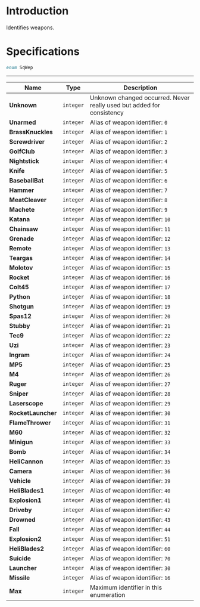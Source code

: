 # Introduction

Identifies weapons.

# Specifications

```D
enum SqWep
```

----

| Name | Type | Description |
|---|---|---|
| **Unknown** | `integer` | Unknown changed occurred. Never really used but added for consistency |
| **Unarmed** | `integer` | Alias of weapon identifier: `0` |
| **BrassKnuckles** | `integer` | Alias of weapon identifier: `1` |
| **Screwdriver** | `integer` | Alias of weapon identifier: `2` |
| **GolfClub** | `integer` | Alias of weapon identifier: `3` |
| **Nightstick** | `integer` | Alias of weapon identifier: `4` |
| **Knife** | `integer` | Alias of weapon identifier: `5` |
| **BaseballBat** | `integer` | Alias of weapon identifier: `6` |
| **Hammer** | `integer` | Alias of weapon identifier: `7` |
| **MeatCleaver** | `integer` | Alias of weapon identifier: `8` |
| **Machete** | `integer` | Alias of weapon identifier: `9` |
| **Katana** | `integer` | Alias of weapon identifier: `10` |
| **Chainsaw** | `integer` | Alias of weapon identifier: `11` |
| **Grenade** | `integer` | Alias of weapon identifier: `12` |
| **Remote** | `integer` | Alias of weapon identifier: `13` |
| **Teargas** | `integer` | Alias of weapon identifier: `14` |
| **Molotov** | `integer` | Alias of weapon identifier: `15` |
| **Rocket** | `integer` | Alias of weapon identifier: `16` |
| **Colt45** | `integer` | Alias of weapon identifier: `17` |
| **Python** | `integer` | Alias of weapon identifier: `18` |
| **Shotgun** | `integer` | Alias of weapon identifier: `19` |
| **Spas12** | `integer` | Alias of weapon identifier: `20` |
| **Stubby** | `integer` | Alias of weapon identifier: `21` |
| **Tec9** | `integer` | Alias of weapon identifier: `22` |
| **Uzi** | `integer` | Alias of weapon identifier: `23` |
| **Ingram** | `integer` | Alias of weapon identifier: `24` |
| **MP5** | `integer` | Alias of weapon identifier: `25` |
| **M4** | `integer` | Alias of weapon identifier: `26` |
| **Ruger** | `integer` | Alias of weapon identifier: `27` |
| **Sniper** | `integer` | Alias of weapon identifier: `28` |
| **Laserscope** | `integer` | Alias of weapon identifier: `29` |
| **RocketLauncher** | `integer` | Alias of weapon identifier: `30` |
| **FlameThrower** | `integer` | Alias of weapon identifier: `31` |
| **M60** | `integer` | Alias of weapon identifier: `32` |
| **Minigun** | `integer` | Alias of weapon identifier: `33` |
| **Bomb** | `integer` | Alias of weapon identifier: `34` |
| **HeliCannon** | `integer` | Alias of weapon identifier: `35` |
| **Camera** | `integer` | Alias of weapon identifier: `36` |
| **Vehicle** | `integer` | Alias of weapon identifier: `39` |
| **HeliBlades1** | `integer` | Alias of weapon identifier: `40` |
| **Explosion1** | `integer` | Alias of weapon identifier: `41` |
| **Driveby** | `integer` | Alias of weapon identifier: `42` |
| **Drowned** | `integer` | Alias of weapon identifier: `43` |
| **Fall** | `integer` | Alias of weapon identifier: `44` |
| **Explosion2** | `integer` | Alias of weapon identifier: `51` |
| **HeliBlades2** | `integer` | Alias of weapon identifier: `60` |
| **Suicide** | `integer` | Alias of weapon identifier: `70` |
| **Launcher** | `integer` | Alias of weapon identifier: `30` |
| **Missile** | `integer` | Alias of weapon identifier: `16` |
| **Max** | `integer` | Maximum identifier in this enumeration |
